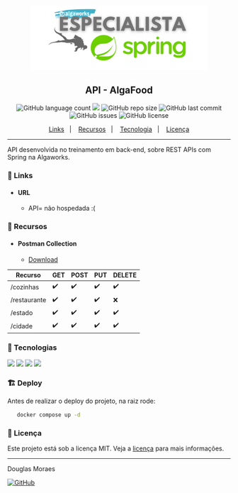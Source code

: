 <p align="center"><img src="./src/main/resources/static/especialista_spring.png" width="400"></p>
<h2 align="center">API - AlgaFood</h2>
<p align="center">
  <img alt="GitHub language count" src="https://img.shields.io/github/languages/top/tiquinhonew/algafood-api">
  <a href="https://www.codacy.com/gh/tiquinhonew/algafood-api/dashboard?utm_source=github.com&amp;utm_medium=referral&amp;utm_content=tiquinhonew/algafood-api&amp;utm_campaign=Badge_Grade"><img src="https://app.codacy.com/project/badge/Grade/04ee2f9a924940bba341ae08b03d9163"/></a>
  <img alt="GitHub repo size" src="https://img.shields.io/github/repo-size/tiquinhonew/algafood-api?color=blueviolet">
  <img alt="GitHub last commit" src="https://img.shields.io/github/last-commit/tiquinhonew/algafood-api?color=orange">
  <img alt="GitHub issues" src="https://img.shields.io/github/issues/tiquinhonew/algafood-api">
  <img alt="GitHub license" src="https://img.shields.io/github/license/tiquinhonew/algafood-api">
</p>
<p align="center">
  <a href="#link-links">Links</a>&nbsp;&nbsp;&nbsp;|&nbsp;&nbsp;&nbsp;
  <a href="#open_file_folder-recursos">Recursos</a>&nbsp;&nbsp;&nbsp;|&nbsp;&nbsp;&nbsp;
  <a href="#rocket-tecnologias">Tecnologia</a>&nbsp;&nbsp;&nbsp;|&nbsp;&nbsp;&nbsp;
  <a href="#memo-licença">Licença</a>
</p>

---

API desenvolvida no treinamento em back-end, sobre REST APIs com Spring na Algaworks.

### :link: Links

- #### URL

  - API= não hospedada :(

### :open_file_folder: Recursos

- #### Postman Collection

  - [Download](./src/main/resources/static/AlgaFood.postman_collection.json)

| **Recurso** | **GET** | **POST** | **PUT** | **DELETE** |
|---|---|---|---|---|
| /cozinhas | ✔️ | ✔️ | ✔️ | ✔️ |
| /restaurante | ✔️ | ✔️ | ✔️ | ❌ |
| /estado | ✔️ | ✔️ | ✔️ | ✔️ |
| /cidade | ✔️ | ✔️ | ✔️ | ✔️ |

### :rocket: Tecnologias

[<img src="https://cdn.jsdelivr.net/gh/devicons/devicon/icons/java/java-original-wordmark.svg" width="60"/>](https://www.java.com) [<img src="https://cdn.jsdelivr.net/gh/devicons/devicon/icons/spring/spring-original-wordmark.svg" width="60" />](https://spring.io) [<img src="https://cdn.jsdelivr.net/gh/devicons/devicon/icons/mysql/mysql-original-wordmark.svg" width="60"/>](https://www.mysql.com) [<img src="https://cdn.jsdelivr.net/gh/devicons/devicon/icons/docker/docker-original-wordmark.svg" width="60"/>](https://www.docker.com)

### 🏗️ Deploy

Antes de realizar o deploy do projeto, na raiz rode:

```bash
   docker compose up -d 
```

### :memo: Licença

Este projeto está sob a licença MIT. Veja a [licença](https://github.com/tiquinhonew/algafood-api/blob/master/LICENSE) para mais informações.

---

Douglas Moraes

[<img alt="GitHub" src="https://img.shields.io/badge/LinkedIn-0077B5?style=for-the-badge&logo=linkedin&logoColor=whit">](https://www.linkedin.com/in/douglasam)
